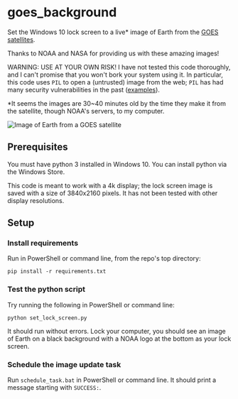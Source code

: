 # goes_background

Set the Windows 10 lock screen to a live* image of Earth from the [GOES satellites](https://www.goes-r.gov/).

Thanks to NOAA and NASA for providing us with these amazing images!

WARNING: USE AT YOUR OWN RISK! I have not tested this code thoroughly, and I can't promise that you won't bork your system using it. In particular, this code uses `PIL` to open a (untrusted) image from the web; `PIL` has had many security vulnerabilities in the past ([examples](https://nvd.nist.gov/vuln/search/results?form_type=Basic&results_type=overview&query=python+image+library&search_type=all)).

*It seems the images are 30~40 minutes old by the time they make it from the satellite, though NOAA's servers, to my computer.

![Image of Earth from a GOES satellite](https://cdn.star.nesdis.noaa.gov/GOES16/ABI/FD/GEOCOLOR/1808x1808.jpg)

## Prerequisites

You must have python 3 installed in Windows 10. You can install python via the Windows Store.

This code is meant to work with a 4k display; the lock screen image is saved with a size of 3840x2160 pixels. It has not been tested with other display resolutions. 

## Setup

### Install requirements

Run in PowerShell or command line, from the repo's top directory:
```
pip install -r requirements.txt
```

### Test the python script

Try running the following in PowerShell or command line:
```
python set_lock_screen.py
```

It should run without errors. Lock your computer, you should see an image of Earth on a black background with a NOAA logo at the bottom as your lock screen.

### Schedule the image update task

Run `schedule_task.bat` in PowerShell or command line. It should print a message starting with `SUCCESS:`.

